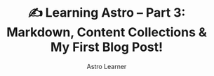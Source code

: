 ---
layout: ../../layouts/MarkdownLayout.astro
title: "✍️ Learning Astro – Part 3: Markdown, Content Collections & My First Blog Post!"
author: Astro Learner
occupation: Student
description: ["Welcome to Part 3 of my Astro learning journey. In Part 1 I shared how I got started, and in Part 2, I explored layouts, pages, and Tailwind CSS. Now I’m diving into one of Astro’s coolest features: Markdown content and content collections.", "Spoiler alert: I officially created my first blog post using Markdown — with frontmatter, dynamic routing, and all that good stuff. 🎉"]
introduction: "Hey friends! 👋"
image:
    url: "https://docs.astro.build/assets/rays.webp"
    alt: "The Astro logo on a dark background with rainbow rays."
pubDate: 2022-07-15
tags: ["Astro's getCollection() makes it feel like querying a tiny CMS.","Frontmatter is typed! TypeScript even warns me if I miss a required field.",Markdown + Astro layouts = clean, fast content sites with very little boilerplate.]
---